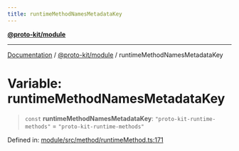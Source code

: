 ```yaml
---
title: runtimeMethodNamesMetadataKey
---
```


[**@proto-kit/module**](../README.md)

***

[Documentation](../../../README.md) / [@proto-kit/module](../README.md) / runtimeMethodNamesMetadataKey

# Variable: runtimeMethodNamesMetadataKey

> `const` **runtimeMethodNamesMetadataKey**: `"proto-kit-runtime-methods"` = `"proto-kit-runtime-methods"`

Defined in: [module/src/method/runtimeMethod.ts:171](https://github.com/proto-kit/framework/blob/28efa802e3737fc3b77339148b307ef7246f3ef1/packages/module/src/method/runtimeMethod.ts#L171)
